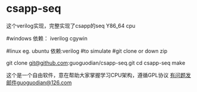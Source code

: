 # csapp-seq 
这个verilog实现，完整实现了csapp的seq Y86_64 cpu

#windows 依赖：
iverilog cgywin 

#linux eg. ubuntu 依赖:verilog
#to simulate 
#git clone  or down zip

git clone git@github.com:guoguodian/csapp-seq.git
cd csapp-seq
make 

这个是一个自由软件，意在帮助大家掌握学习CPU架构，遵循GPL协议
有问题发邮件guoguodian@126.com
